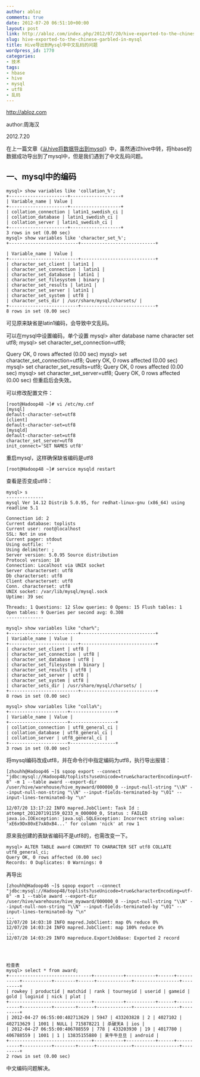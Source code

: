 ```yaml
---
author: abloz
comments: true
date: 2012-07-20 06:51:10+00:00
layout: post
link: http://abloz.com/index.php/2012/07/20/hive-exported-to-the-chinese-garbled-in-mysql/
slug: hive-exported-to-the-chinese-garbled-in-mysql
title: Hive导出到Mysql中中文乱码的问题
wordpress_id: 1770
categories:
- 技术
tags:
- hbase
- hive
- mysql
- utf8
- 乱码
---
```


http://abloz.com

author:周海汉

2012.7.20

在上一篇文章《[从hive将数据导出到mysql](http://abloz.com/2012/07/20/export-data-to-mysql-from-the-hive.html)》中，虽然通过hive中转，将hbase的数据成功导出到了mysql中，但是我们遇到了中文乱码问题。




## 一、mysql中的编码




    
    mysql> show variables like 'collation_%';
    +----------------------+-------------------+
    | Variable_name | Value |
    +----------------------+-------------------+
    | collation_connection | latin1_swedish_ci |
    | collation_database | latin1_swedish_ci |
    | collation_server | latin1_swedish_ci |
    +----------------------+-------------------+
    3 rows in set (0.00 sec)
    mysql> show variables like 'character_set_%';
    +--------------------------+----------------------------+
    
    | Variable_name | Value |
    +--------------------------+----------------------------+
    | character_set_client | latin1 |
    | character_set_connection | latin1 |
    | character_set_database | latin1 |
    | character_set_filesystem | binary |
    | character_set_results | latin1 |
    | character_set_server | latin1 |
    | character_set_system | utf8 |
    | character_sets_dir | /usr/share/mysql/charsets/ |
    +--------------------------+----------------------------+
    8 rows in set (0.00 sec)


可见原来缺省是latin1编码，会导致中文乱码。

可以在mysql中设置编码，单个设置
mysql> alter database name character set utf8;
mysql> set character_set_connection=utf8;

Query OK, 0 rows affected (0.00 sec)
mysql> set character_set_connection=utf8;
Query OK, 0 rows affected (0.00 sec)
mysql> set character_set_results=utf8;
Query OK, 0 rows affected (0.00 sec)
mysql> set character_set_server=utf8;
Query OK, 0 rows affected (0.00 sec)
但重启后会失效。



可以修改配置文件：

    
    [root@Hadoop48 ~]# vi /etc/my.cnf
    [mysql]
    default-character-set=utf8
    [client]
    default-character-set=utf8
    [mysqld]
    default-character-set=utf8
    character_set_server=utf8
    init_connect='SET NAMES utf8'


重启mysql，这样确保缺省编码是utf8

    
    [root@Hadoop48 ~]# service mysqld restart


查看是否变成utf8：

    
    mysql> s
    --------------
    mysql Ver 14.12 Distrib 5.0.95, for redhat-linux-gnu (x86_64) using readline 5.1
    
    Connection id: 2
    Current database: toplists
    Current user: root@localhost
    SSL: Not in use
    Current pager: stdout
    Using outfile: ''
    Using delimiter: ;
    Server version: 5.0.95 Source distribution
    Protocol version: 10
    Connection: Localhost via UNIX socket
    Server characterset: utf8
    Db characterset: utf8
    Client characterset: utf8
    Conn. characterset: utf8
    UNIX socket: /var/lib/mysql/mysql.sock
    Uptime: 39 sec
    
    Threads: 1 Questions: 12 Slow queries: 0 Opens: 15 Flush tables: 1 Open tables: 9 Queries per second avg: 0.308
    --------------
    
    mysql> show variables like "char%";
    +--------------------------+----------------------------+
    | Variable_name | Value |
    +--------------------------+----------------------------+
    | character_set_client | utf8 |
    | character_set_connection | utf8 |
    | character_set_database | utf8 |
    | character_set_filesystem | binary |
    | character_set_results | utf8 |
    | character_set_server | utf8 |
    | character_set_system | utf8 |
    | character_sets_dir | /usr/share/mysql/charsets/ |
    +--------------------------+----------------------------+
    8 rows in set (0.00 sec)
    
    mysql> show variables like "colla%";
    +----------------------+-----------------+
    | Variable_name | Value |
    +----------------------+-----------------+
    | collation_connection | utf8_general_ci |
    | collation_database | utf8_general_ci |
    | collation_server | utf8_general_ci |
    +----------------------+-----------------+
    3 rows in set (0.00 sec)


将mysql编码改成utf8，并在命令行中指定编码为utf8，执行导出报错：

    
    [zhouhh@Hadoop46 ~]$ sqoop export --connect "jdbc:mysql://Hadoop48/toplists?useUnicode=true&characterEncoding=utf-8" -m 1 --table award --export-dir /user/hive/warehouse/hive_myaward/000000_0 --input-null-string "\\N" --input-null-non-string "\\N" --input-fields-terminated-by "\01" --input-lines-terminated-by "\n"
    
    12/07/20 13:17:22 INFO mapred.JobClient: Task Id : attempt_201207191159_0233_m_000000_0, Status : FAILED
    java.io.IOException: java.sql.SQLException: Incorrect string value: 'xE6x9Dx80xE7xA0xB4...' for column 'nick' at row 1




原来我创建的表缺省编码不是utf8的，也需改变一下。

    
    mysql> ALTER TABLE award CONVERT TO CHARACTER SET utf8 COLLATE utf8_general_ci;
    Query OK, 0 rows affected (0.00 sec)
    Records: 0 Duplicates: 0 Warnings: 0


再导出

    
    [zhouhh@Hadoop46 ~]$ sqoop export --connect "jdbc:mysql://Hadoop48/toplists?useUnicode=true&characterEncoding=utf-8" -m 1 --table award --export-dir /user/hive/warehouse/hive_myaward/000000_0 --input-null-string "\\N" --input-null-non-string "\\N" --input-fields-terminated-by "\01" --input-lines-terminated-by "\n"
    ...
    12/07/20 14:03:10 INFO mapred.JobClient: map 0% reduce 0%
    12/07/20 14:03:24 INFO mapred.JobClient: map 100% reduce 0%
    ...
    12/07/20 14:03:29 INFO mapreduce.ExportJobBase: Exported 2 record



    
    检查表
    mysql> select * from award;
    +-------------------------------+-----------+-----------+------+-----------+-----------+--------+------+-------------+-----------------+---------+
    | rowkey | productid | matchid | rank | tourneyid | userid | gameid | gold | loginid | nick | plat |
    +-------------------------------+-----------+-----------+------+-----------+-----------+--------+------+-------------+-----------------+---------+
    | 2012-04-27 06:55:00:402713629 | 5947 | 433203828 | 2 | 4027102 | 402713629 | 1001 | NULL | 715878221 | 杀破天A | ios |
    | 2012-04-27 06:55:00:406788559 | 778 | 433203930 | 19 | 4017780 | 406788559 | 1001 | 1 | 13835155880 | 亲牛牛旦旦 | android |
    +-------------------------------+-----------+-----------+------+-----------+-----------+--------+------+-------------+-----------------+---------+
    2 rows in set (0.00 sec)




中文编码问题解决。
